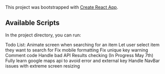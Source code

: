 This project was bootstrapped with [Create React App](https://github.com/facebook/create-react-app).

## Available Scripts

In the project directory, you can run:

Todo List:
	Animate screen when searching for an item
	Let user select item they want to search for
	Fix mobile formatting
	Fix unique key warning
	Comment code
	Handle bad API Results checking (In Progress May 7th)
	Fully learn google maps api to avoid error and external key
	Handle NavBar issues with extreme screen resizing

